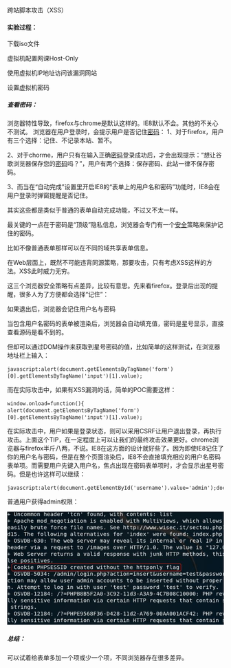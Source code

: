 跨站脚本攻击（XSS）

#### 实验过程：

下载iso文件

虚拟机配置网课Host-Only

使用虚拟机IP地址访问该漏洞网站

设置虚拟机密码

##### 查看密码：

浏览器特性导致，firefox与chrome是默认这样的。IE8默认不会。其他的不关心不测试。
 浏览器在用户登录时，会提示用户是否记住[密码](https://www.webshell.cc/tag/mima)：
 1、对于firefox，用户有三个选择：记住、不记录本站、暂不。

2、对于chorme，用户只有在输入正确[密码](https://www.webshell.cc/tag/mima)登录成功后，才会出现提示：“想让谷歌浏览器保存您的[密码](https://www.webshell.cc/tag/mima)吗？”，用户有两个选择：保存密码、此站一律不保存密码。

3、而当在“自动完成”设置里开启IE8的“表单上的用户名和密码”功能时，IE8会在用户登录时弹窗提醒是否记住。

其实这些都是类似于普通的表单自动完成功能，不过又不太一样。

最关键的一点在于密码是“顶级”隐私信息，浏览器会专门有一个[安全](https://www.webshell.cc/tag/security)策略来保护记住的密码。

比如不像普通表单那样可以在不同的域共享表单信息。

在Web层面上，既然不可能违背同源策略，那要攻击，只有考虑XSS这样的方法。XSS此时威力无穷。

这三个浏览器安全策略有点差异，比较有意思。先来看firefox。登录后出现的提醒，很多人为了方便都会选择“记住”：

如果退出后，浏览器会记住用户名与密码

当包含用户名密码的表单被渲染后，浏览器会自动填充值，密码是星号显示，直接查看源码是看不到的。

但却可以通过DOM操作来获取到星号密码的值，比如简单的这样测试，在浏览器地址栏上输入：

```
javascript:alert(document.getElementsByTagName('form')[0].getElementsByTagName('input')[1].value);
```

而在实际攻击中，如果有XSS漏洞的话，简单的POC需要这样：

```
window.onload=function(){
alert(document.getElementsByTagName('form')[0].getElementsByTagName('input')[1].value);
```

在实际攻击中，用户如果是登录状态，则可以采用CSRF让用户退出登录，再执行攻击。上面这个TIP，在一定程度上可以让我们的最终攻击效果更好。chrome浏览器与firefox半斤八两，不说。IE8在这方面的设计就好些了。因为即使IE8记住了你的用户名与密码，但是在整个页面渲染后，IE8不会直接填充相应的用户名密码表单项。而需要用户先键入用户名，焦点出现在密码表单项时，才会显示出星号密码。但是也许这样可以继续：

```
javascript:alert(document.getElementById('username').value='admin');document.getElementById('password').focus();
```

普通用户获得admin权限：

![001](001.png)

##### 总结：

可以试着给表单多加一个项或少一个项，不同浏览器存在很多差异。